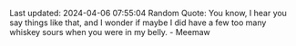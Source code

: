 Last updated: 2024-04-06 07:55:04
Random Quote: You know, I hear you say things like that, and I wonder if maybe I did have a few too many whiskey sours when you were in my belly. - Meemaw
